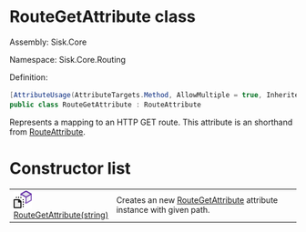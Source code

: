 <!--

Copyrights 2023 Sisk Framework - CypherPotato
Published under MIT license

!!! DO NOT EDIT THIS FILE !!!
This file was generated by a tool in the Sisk package. To edit the information in this documentation,
edit the XML documentation present in the Sisk source code.

-->

# RouteGetAttribute class
Assembly: Sisk.Core

Namespace: Sisk.Core.Routing

Definition:

```cs
[AttributeUsage(AttributeTargets.Method, AllowMultiple = true, Inherited = true)]
public class RouteGetAttribute : RouteAttribute
```

Represents a mapping to an HTTP GET route. This attribute is an shorthand from <a href="/read?q=/contents/spec/Sisk.Core.Routing.RouteAttribute.md">RouteAttribute</a>.

# Constructor list
<table>
    <tbody>
<tr>
    <td width="33%">
        <img class="icon" src="/assets/img/icons/constructor.svg">
        <a href="/read?q=/contents/spec/Sisk.Core.Routing.RouteGetAttribute.RouteGetAttribute(string).md">
            RouteGetAttribute(string)
        </a>
    </td>
    <td>
        Creates an new <a href="/read?q=/contents/spec/Sisk.Core.Routing.RouteGetAttribute.md">RouteGetAttribute</a> attribute instance with given path.
    <td>
</tr>
    </tbody>
</table>
